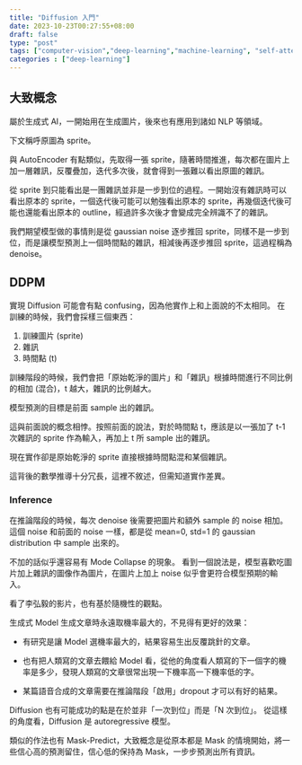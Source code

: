 ```yaml
---
title: "Diffusion 入門"
date: 2023-10-23T00:27:55+08:00
draft: false
type: "post"
tags: ["computer-vision","deep-learning","machine-learning", "self-attention"]
categories : ["deep-learning"]
---
```


## 大致概念

屬於生成式 AI，一開始用在生成圖片，後來也有應用到諸如 NLP 等領域。

下文稱呼原圖為 sprite。

與 AutoEncoder 有點類似，先取得一張 sprite，隨著時間推進，每次都在圖片上加一層雜訊，反覆疊加，迭代多次後，就會得到一張難以看出原圖的雜訊。

從 sprite 到只能看出是一團雜訊並非是一步到位的過程。一開始沒有雜訊時可以看出原本的 sprite，一個迭代後可能可以勉強看出原本的 sprite，再幾個迭代後可能也還能看出原本的 outline，經過許多次後才會變成完全辨識不了的雜訊。

我們期望模型做的事情則是從 gaussian noise 逐步推回 sprite，同樣不是一步到位，而是讓模型預測上一個時間點的雜訊，相減後再逐步推回 sprite，這過程稱為 denoise。

## DDPM

實現 Diffusion 可能會有點 confusing，因為他實作上和上面說的不太相同。
在訓練的時候，我們會採樣三個東西：
1. 訓練圖片 (sprite)
2. 雜訊
3. 時間點 (t)

訓練階段的時候，我們會把「原始乾淨的圖片」和「雜訊」根據時間進行不同比例的相加 (混合)，t 越大，雜訊的比例越大。

模型預測的目標是前面 sample 出的雜訊。

這與前面說的概念相悖。按照前面的說法，對於時間點 t，應該是以一張加了 t-1 次雜訊的 sprite 作為輸入，再加上 t 所 sample 出的雜訊。

現在實作卻是原始乾淨的 sprite 直接根據時間點混和某個雜訊。

這背後的數學推導十分冗長，這裡不敘述，但需知道實作差異。

### Inference
在推論階段的時候，每次 denoise 後需要把圖片和額外 sample 的 noise 相加。這個 noise 和前面的 noise 一樣，都是從 mean=0, std=1 的 gaussian distribution 中 sample 出來的。

不加的話似乎還容易有 Mode Collapse 的現象。
看到一個說法是，模型喜歡吃圖片加上雜訊的圖像作為圖片，在圖片上加上 noise 似乎會更符合模型預期的輸入。

看了李弘毅的影片，也有基於隨機性的觀點。

生成式 Model 生成文章時永遠取機率最大的，不見得有更好的效果：

- 有研究是讓 Model 選機率最大的，結果容易生出反覆跳針的文章。

- 也有把人類寫的文章去餵給 Model 看，從他的角度看人類寫的下一個字的機率是多少，發現人類寫的文章很常出現一下機率高一下機率低的字。

- 某篇語音合成的文章需要在推論階段「啟用」dropout 才可以有好的結果。

Diffusion 也有可能成功的點是在於並非「一次到位」而是「N 次到位」。
從這樣的角度看，Diffusion 是 autoregressive 模型。

類似的作法也有 Mask-Predict，大致概念是從原本都是 Mask 的情境開始，將一些信心高的預測留住，信心低的保持為 Mask，一步步預測出所有資訊。

